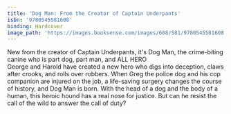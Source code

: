 ```yaml
---
title: 'Dog Man: From the Creator of Captain Underpants'
isbn: '9780545581608'
binding: Hardcover
image_path: 'https://images.booksense.com/images/608/581/9780545581608.jpg'
---
```



New from the creator of Captain Underpants, it's Dog Man, the crime-biting canine who is part dog, part man, and ALL HERO&nbsp;
<br>George and Harold have created a new hero who digs into deception, claws after crooks, and rolls over robbers. When Greg the police dog and his cop companion are injured on the job, a life-saving surgery changes the course of history, and Dog Man is born. With the head of a dog and the body of a human, this heroic hound has a real nose for justice. But can he resist the call of the wild to answer the call of duty?